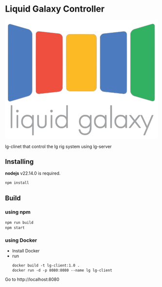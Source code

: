 # Liquid Galaxy Controller

![img](/public/lg-logo.png)

lg-clinet that control the lg rig system using lg-server

## Installing

**nodejs** v22.14.0 is required.

```bash
npm install
```

## Build
### using npm
```bash
npm run build
npm start
```

### using Docker
- Install Docker
- run
  ```
  docker build -t lg-client:1.0 .
  docker run -d -p 8080:8080 --name lg lg-client
  ```

Go to http://localhost:8080
